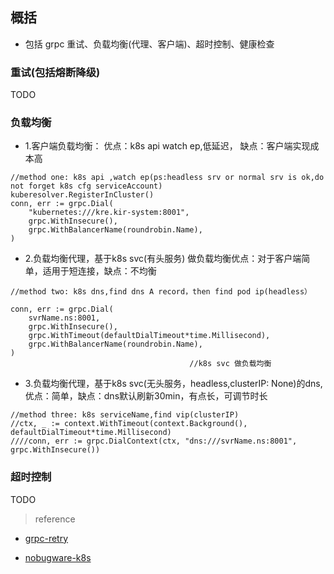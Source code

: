 ## 概括

 * 包括 grpc 重试、负载均衡(代理、客户端)、超时控制、健康检查
### 重试(包括熔断降级)
 TODO

### 负载均衡

* 1.客户端负载均衡： 优点：k8s api watch ep,低延迟， 缺点：客户端实现成本高

~~~
//method one: k8s api ,watch ep(ps:headless srv or normal srv is ok,do not forget k8s cfg serviceAccount)
kuberesolver.RegisterInCluster()
conn, err := grpc.Dial(
	"kubernetes:///kre.kir-system:8001",
	grpc.WithInsecure(),
	grpc.WithBalancerName(roundrobin.Name),
)
~~~
* 2.负载均衡代理，基于k8s svc(有头服务) 做负载均衡优点：对于客户端简单，适用于短连接，缺点：不均衡
~~~
//method two: k8s dns,find dns A record，then find pod ip(headless）

conn, err := grpc.Dial(
	svrName.ns:8001,
	grpc.WithInsecure(),
	grpc.WithTimeout(defaultDialTimeout*time.Millisecond),
	grpc.WithBalancerName(roundrobin.Name),
)
                                        //k8s svc 做负载均衡
~~~~

* 3.负载均衡代理，基于k8s svc(无头服务，headless,clusterIP: None)的dns,优点：简单，缺点：dns默认刷新30min，有点长，可调节时长

~~~
//method three: k8s serviceName,find vip(clusterIP)
//ctx, _ := context.WithTimeout(context.Background(), defaultDialTimeout*time.Millisecond)
////conn, err := grpc.DialContext(ctx, "dns:///svrName.ns:8001", grpc.WithInsecure())

~~~


### 超时控制
TODO


> reference
 * [grpc-retry](https://github.com/grpc/grpc-go/tree/master/examples/features/retry)

 * [nobugware-k8s](https://blog.nobugware.com/post/2019/kubernetes_mesh_network_load_balancing_grpc_services/
)
